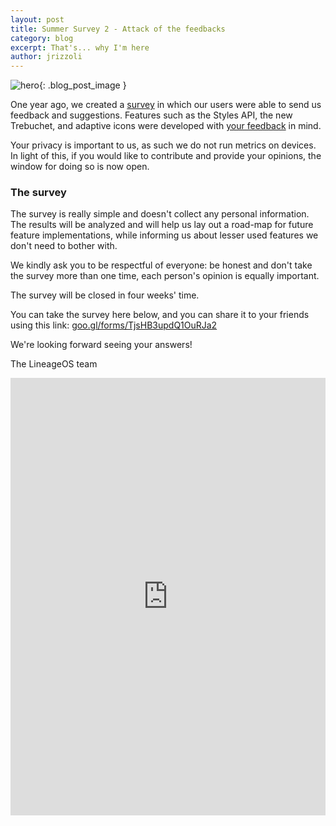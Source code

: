 ```yaml
---
layout: post
title: Summer Survey 2 - Attack of the feedbacks
category: blog
excerpt: That's... why I'm here
author: jrizzoli
---
```


![hero]({{site.baseurl}}/images/2018-08-02/hero.webp){: .blog_post_image }

One year ago, we created a [survey](https://lineageos.org/Summer-Survey/) in which
our users were able to send us feedback and suggestions. Features such as the Styles API, the new Trebuchet, and adaptive icons were developed with [your feedback](https://lineageos.org/Summer-Survey-Results/) in mind.

Your privacy is important to us, as such we do not run metrics on devices. In light of this, if you would like to contribute and provide your opinions, the window for doing so is now open.

### The survey

The survey is really simple and doesn't collect any personal information.
The results will be analyzed and will help us lay out a road-map for future feature implementations, while informing us about lesser used features we don't need to bother with.

We kindly ask you to be respectful of everyone: be honest and don't take
the survey more than one time, each person's opinion is equally important.

The survey will be closed in four weeks' time.

You can take the survey here below, and you can share it to your friends using
this link:
[goo.gl/forms/TjsHB3updQ1OuRJa2](https://goo.gl/forms/TjsHB3updQ1OuRJa2)

We're looking forward seeing your answers!

The LineageOS team

<html>
<iframe src="https://docs.google.com/forms/d/e/1FAIpQLSeqr97TWo6K7uAqci58ZYF1V6gM8D-BrfLsakpr1S352YkqSg/viewform?embedded=true" width="100%" height="700" frameborder="0" marginheight="0" marginwidth="0">
  Loading...
</iframe>
</html>
